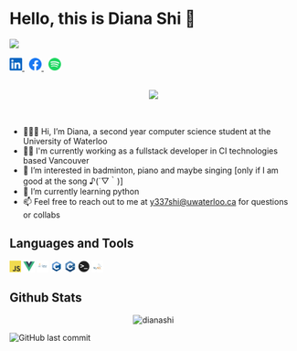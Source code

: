 # Hello, this is Diana Shi 👋

[![](https://img.shields.io/website?color=CCCCFF&style=flat-square&up_message=yiranshi.com&url=https%3A%2F%2Fxlbd.me)](http://www.yiranshi.com/)

<a href="https://www.linkedin.com/in/diana-shi-978054202">
  <img alt="Diana's LinkedIN" width="22px" src="assets/linkedin.svg" />
</a>
 &nbsp
<a href="https://www.facebook.com/profile.php?id=100012798853762">
  <img alt="Diana's Facebook" width="22px" src="assets/facebook.svg">
</a>
 &nbsp
<a href="https://open.spotify.com/user/31fzujqg2vlfsh342ov4hzb4vffm?si=02c92d4a783c46f4">
  <img alt="Diana's Spotify" width="22px" src="assets/spotify.svg">
</a>
</br>



</br>
<p align="center">
  <a href="https://github.com/DenverCoder1/readme-typing-svg"><img src="https://readme-typing-svg.herokuapp.com/?lines=Full-stack%20web%20developer;A%20piano%20player;A%20dog%20lover;Always%20learning%20new%20things&font=Fira%20Code&center=true&width=440&height=45&color=CCCCFF&vCenter=true&size=22"></a>
</p>

</br>

- 👩🏼‍🎓 Hi, I’m Diana, a second year computer science student at the University of Waterloo
- 👩‍💼 I'm currently working as a fullstack developer in CI technologies based Vancouver
- 👀 I’m interested in badminton, piano and maybe singing [only if I am good at the song ♪(´▽｀)]
- 🌱 I’m currently learning python 
- 📫 Feel free to reach out to me at y337shi@uwaterloo.ca for questions or collabs

## Languages and Tools

<code><img height="20" src="https://raw.githubusercontent.com/github/explore/80688e429a7d4ef2fca1e82350fe8e3517d3494d/topics/javascript/javascript.png"></code>
<code><img height="20" src="https://raw.githubusercontent.com/github/explore/80688e429a7d4ef2fca1e82350fe8e3517d3494d/topics/vue/vue.png"></code>
<code><img height="20" src="https://raw.githubusercontent.com/github/explore/80688e429a7d4ef2fca1e82350fe8e3517d3494d/topics/java/java.png"></code>
<code><img height="20" src="https://raw.githubusercontent.com/github/explore/80688e429a7d4ef2fca1e82350fe8e3517d3494d/topics/c/c.png"></code>
<code><img height="20" src="https://raw.githubusercontent.com/github/explore/80688e429a7d4ef2fca1e82350fe8e3517d3494d/topics/cpp/cpp.png"></code>
<code><img height="20" src="https://raw.githubusercontent.com/github/explore/80688e429a7d4ef2fca1e82350fe8e3517d3494d/topics/terminal/terminal.png"></code>
<code><img height="20" src="https://raw.githubusercontent.com/github/explore/80688e429a7d4ef2fca1e82350fe8e3517d3494d/topics/mysql/mysql.png"></code>

## Github Stats

<p align="center"> <img src="https://github-readme-stats.vercel.app/api?username=dianashi&show_icons=true&theme=nightowl" alt="dianashi" />

![GitHub last commit](https://img.shields.io/github/last-commit/dianashi/dianashi)
<!---
dianashi/dianashi is a ✨ special ✨ repository because its `README.md` (this file) appears on your GitHub profile.
You can click the Preview link to take a look at your changes.
--->
